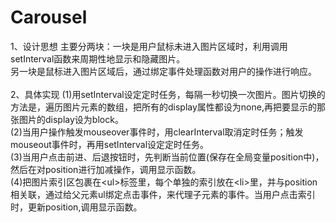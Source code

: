 # Carousel
1、设计思想
 主要分两块：一块是用户鼠标未进入图片区域时，利用调用setInterval函数来周期性地显示和隐藏图片。<br/>
 另一块是鼠标进入图片区域后，通过绑定事件处理函数对用户的操作进行响应。<br/><br/>
2、具体实现
(1)用setInterval设定定时任务，每隔一秒切换一次图片。图片切换的方法是，遍历图片元素的数组，把所有的display属性都设为none,再把要显示的那张图片的display设为block。<br/>
(2)当用户操作触发mouseover事件时，用clearInterval取消定时任务；触发mouseout事件时，再用setInterval设定定时任务。<br/>
(3)当用户点击前进、后退按钮时，先判断当前位置(保存在全局变量position中)，然后在对position进行加减操作，调用显示函数。<br/>
(4)把图片索引区包裹在&lt;ul&gt;标签里，每个单独的索引放在&lt;li&gt;里，并与position相关联，通过给父元素ul绑定点击事件，来代理子元素的事件。当用户点击索引时，更新position,调用显示函数。
